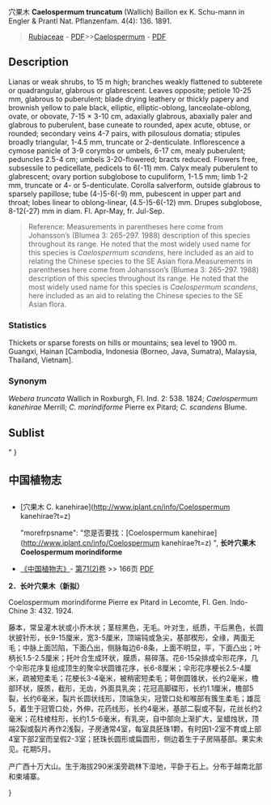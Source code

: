 穴果木 **Caelospermum truncatum** (Wallich) Baillon ex K. Schu-mann in Engler & Prantl Nat. Pflanzenfam. 4(4): 136. 1891.

> [Rubiaceae](http://www.iplant.cn/info/Rubiaceae?t=foc) - [PDF](http://www.iplant.cn/foc/pdf/Rubiaceae.pdf)>>[Caelospermum](http://www.iplant.cn/info/Caelospermum?t=foc) - [PDF](http://www.iplant.cn/foc/pdf/Caelospermum.pdf)

## Description

Lianas or weak shrubs, to 15 m high; branches weakly flattened to subterete or quadrangular, glabrous or glabrescent. Leaves opposite; petiole 10-25 mm, glabrous to puberulent; blade drying leathery or thickly papery and brownish yellow to pale black, elliptic, elliptic-oblong, lanceolate-oblong, ovate, or obovate, 7-15 × 3-10 cm, adaxially glabrous, abaxially paler and glabrous to puberulent, base cuneate to rounded, apex acute, obtuse, or rounded; secondary veins 4-7 pairs, with pilosulous domatia; stipules broadly triangular, 1-4.5 mm, truncate or 2-denticulate. Inflorescence a cymose panicle of 3-9 corymbs or umbels, 6-17 cm, mealy puberulent; peduncles 2.5-4 cm; umbels 3-20-flowered; bracts reduced. Flowers free, subsessile to pedicellate, pedicels to 6(-11) mm. Calyx mealy puberulent to glabrescent; ovary portion subglobose to cupuliform, 1-1.5 mm; limb 1-2 mm, truncate or 4- or 5-denticulate. Corolla salverform, outside glabrous to sparsely papillose; tube (4-)5-6(-9) mm, pubescent in upper part and throat; lobes linear to oblong-linear, (4.5-)5-6(-12) mm. Drupes subglobose, 8-12(-27) mm in diam. Fl. Apr-May, fr. Jul-Sep.

> Reference: 
> Measurements in parentheses here come from Johansson’s (Blumea 3: 265-297. 1988) description of this species throughout its range. He noted that the most widely used name for this species is *Caelospermum scandens*, here included as an aid to relating the Chinese species to the SE Asian flora.Measurements in parentheses here come from Johansson’s (Blumea 3: 265-297. 1988) description of this species throughout its range. He noted that the most widely used name for this species is *Caelospermum scandens*, here included as an aid to relating the Chinese species to the SE Asian flora.

### Statistics
Thickets or sparse forests on hills or mountains; sea level to 1900 m. Guangxi, Hainan [Cambodia, Indonesia (Borneo, Java, Sumatra), Malaysia, Thailand, Vietnam].

### Synonym
*Webera truncata* Wallich in Roxburgh, Fl. Ind. 2: 538. 1824; *Caelospermum kanehirae* Merrill; *C. morindiforme* Pierre ex Pitard; *C. scandens* Blume.

## Sublist
"
}
## 中国植物志

## 
* [穴果木  C.  kanehirae](http://www.iplant.cn/info/Coelospermum kanehirae?t=z)

  "morefrpsname": "您是否要找：<span class='spantxt'>[Coelospermum kanehirae](http://www.iplant.cn/info/Coelospermum kanehirae?t=z)  ",
**长叶穴果木 Coelospermum morindiforme**

* [《中国植物志》](http://www.iplant.cn/frps)- [第71(2)卷](http://www.iplant.cn/frps/vol/71(2)) >> 166页 [PDF](http://www.iplant.cn/frps/pdf/71(2)/166a.PDF)

**2．长叶穴果木（新拟）**

Coelospermum morindiforme Pierre ex Pitard in Lecomte, Fl. Gen. Indo-Chine 3: 432. 1924.

藤本，常呈灌木状或小乔木状；茎棕黑色，无毛。叶对生，纸质，干后黑色，长圆状披针形，长9-15厘米，宽3-5厘米，顶端钝或急尖，基部楔形，全缘，两面无毛；中脉上面凹陷，下面凸出，侧脉每边6-8条，上面不明显，平，下面凸出；叶柄长1.5-2.5厘米；托叶合生成环状，膜质，易碎落。花6-15朵排成伞形花序，几个伞形花序复组成顶生的聚伞状圆锥花序，长6-8厘米；伞形花序梗长2.5-4厘米，疏被短柔毛；花梗长3-4毫米，被稍密短柔毛；萼倒圆锥状，长约2毫米，檐部环状，膜质，截形，无齿，外面具乳突；花冠高脚碟形，长约1.1厘米，檐部5裂，长约6毫米，裂片长圆状线形，顶端急尖，冠管口处和喉部有簇生柔毛；雄蕊5，着生于冠管口处，外伸，花药线形，长约4毫米，基部二裂或不裂，花丝长约2毫米；花柱棱柱形，长约1.5-6毫米，有乳突，自中部向上渐扩大，呈蜡烛状，顶端2裂或裂片再作2浅裂，子房通常4室，每室具胚珠1颗，有时因1-2室不育或上部4室下部2室而呈假2-3室；胚珠长圆形或扁圆形，侧边着生于子房隔基部。果实未见。花期5月。

产广西十万大山。生于海拔290米溪旁疏林下湿地，平卧于石上。分布于越南北部和柬埔寨。

}